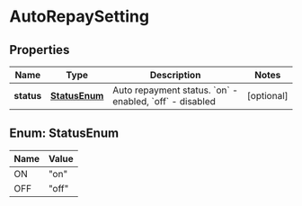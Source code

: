 
# AutoRepaySetting

## Properties

Name | Type | Description | Notes
------------ | ------------- | ------------- | -------------
**status** | [**StatusEnum**](#StatusEnum) | Auto repayment status. &#x60;on&#x60; - enabled, &#x60;off&#x60; - disabled |  [optional]

## Enum: StatusEnum

Name | Value
---- | -----
ON | &quot;on&quot;
OFF | &quot;off&quot;

